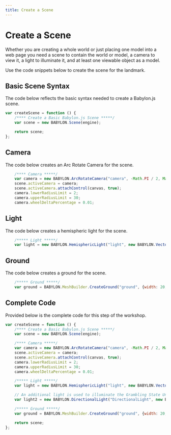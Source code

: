 ```yaml
---
title: Create a Scene
---
```


# Create a Scene

Whether you are creating a whole world or just placing one model into a web page you need a scene to contain the world or model, a camera to view it, a light to illuminate it, and at least one viewable object as a model.

Use the code snippets below to create the scene for the landmark.

## Basic Scene Syntax

The code below reflects the basic syntax needed to create a Babylon.js scene.

```javascript
var createScene = function () {
    /**** Create a Basic Babylon.js Scene *****/
    var scene = new BABYLON.Scene(engine);

    return scene;
};
```

## Camera

The code below creates an Arc Rotate Camera for the scene.

```javascript
    /**** Camera *****/
    var camera = new BABYLON.ArcRotateCamera("camera", -Math.PI / 2, Math.PI / 2.5, 10, new BABYLON.Vector3(0, 0, 0));
    scene.activeCamera = camera;
    scene.activeCamera.attachControl(canvas, true);
    camera.lowerRadiusLimit = 2;
    camera.upperRadiusLimit = 30;
    camera.wheelDeltaPercentage = 0.01;
```

## Light

The code below creates a hemispheric light for the scene.

```javascript
    /***** Light *****/
    var light = new BABYLON.HemisphericLight("light", new BABYLON.Vector3(0, 1, -1), scene);
```

## Ground

The code below creates a ground for the scene.

```javascript
    /***** Ground *****/
    var ground = BABYLON.MeshBuilder.CreateGround("ground", {width: 20, height: 12}, scene);
```

## Complete Code

Provided below is the complete code for this step of the workshop.

```javascript
var createScene = function () {
    /**** Create a Basic Babylon.js Scene *****/
    var scene = new BABYLON.Scene(engine);

    /**** Camera *****/
    var camera = new BABYLON.ArcRotateCamera("camera", -Math.PI / 2, Math.PI / 2.5, 10, new BABYLON.Vector3(0, 0, 0));
    scene.activeCamera = camera;
    scene.activeCamera.attachControl(canvas, true);
    camera.lowerRadiusLimit = 2;
    camera.upperRadiusLimit = 30;
    camera.wheelDeltaPercentage = 0.01;

    /***** Light *****/
    var light = new BABYLON.HemisphericLight("light", new BABYLON.Vector3(0, 1, -1), scene);

    // An additional light is used to illuminate the Grambling State University sign
    var light2 = new BABYLON.DirectionalLight("DirectionalLight", new BABYLON.Vector3(0, -5, 40), scene);

    /***** Ground *****/
    var ground = BABYLON.MeshBuilder.CreateGround("ground", {width: 20, height: 12}, scene);

    return scene;
};
```